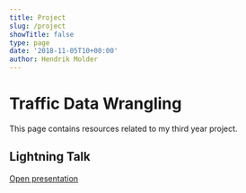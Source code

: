 ```yaml
---
title: Project
slug: /project
showTitle: false
type: page
date: '2018-11-05T10+00:00'
author: Hendrik Molder
---
```

# Traffic Data Wrangling

This page contains resources related to my third year project.



## Lightning Talk

[Open presentation](https://docs.google.com/presentation/d/1Z-72XysYcRJMfdyJ2EJXCck11r8TP4COHnjYcg3aIug/edit?usp=sharing)
